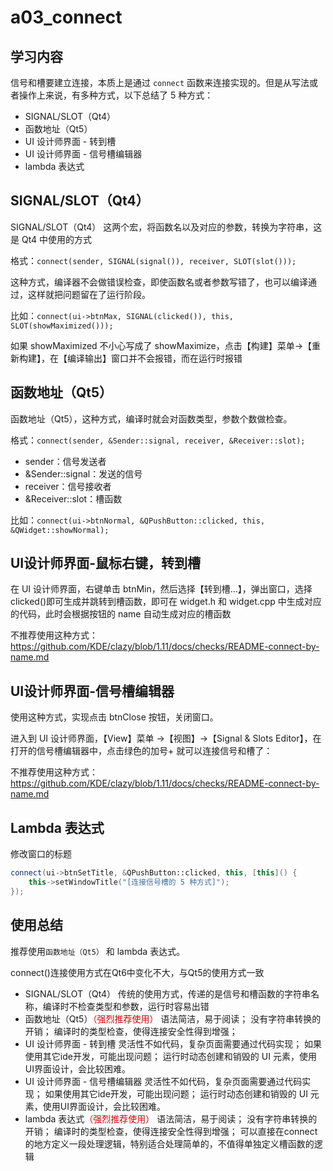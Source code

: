 # a03_connect

## 学习内容

信号和槽要建立连接，本质上是通过 `connect` 函数来连接实现的。但是从写法或者操作上来说，有多种方式，以下总结了 5 种方式：
- SIGNAL/SLOT（Qt4）
- 函数地址（Qt5）
- UI 设计师界面 - 转到槽
- UI 设计师界面 - 信号槽编辑器
- lambda 表达式


## SIGNAL/SLOT（Qt4）
SIGNAL/SLOT（Qt4） 这两个宏，将函数名以及对应的参数，转换为字符串，这是 Qt4 中使用的方式

格式：`connect(sender, SIGNAL(signal()), receiver, SLOT(slot()));`

这种方式，编译器不会做错误检查，即使函数名或者参数写错了，也可以编译通过，这样就把问题留在了运行阶段。

比如：`connect(ui->btnMax, SIGNAL(clicked()), this, SLOT(showMaximized()));`

如果 showMaximized 不小心写成了 showMaximize，点击【构建】菜单->【重新构建】，在【编译输出】窗口并不会报错，而在运行时报错


## 函数地址（Qt5）
函数地址（Qt5），这种方式，编译时就会对函数类型，参数个数做检查。

格式：`connect(sender, &Sender::signal, receiver, &Receiver::slot);`
- sender：信号发送者
- &Sender::signal：发送的信号
- receiver：信号接收者
- &Receiver::slot：槽函数

比如：`connect(ui->btnNormal, &QPushButton::clicked, this, &QWidget::showNormal);`


## UI设计师界面-鼠标右键，转到槽
在 UI 设计师界面，右键单击 btnMin，然后选择【转到槽…】，弹出窗口，选择 clicked()即可生成并跳转到槽函数，即可在 widget.h 和 widget.cpp 中生成对应的代码，此时会根据按钮的 name 自动生成对应的槽函数

不推荐使用这种方式：https://github.com/KDE/clazy/blob/1.11/docs/checks/README-connect-by-name.md

## UI设计师界面-信号槽编辑器
使用这种方式，实现点击 btnClose 按钮，关闭窗口。

进入到 UI 设计师界面，【View】菜单 ->【视图】->【Signal & Slots Editor】，在打开的信号槽编辑器中，点击绿色的加号+ 就可以连接信号和槽了：

不推荐使用这种方式：https://github.com/KDE/clazy/blob/1.11/docs/checks/README-connect-by-name.md

## Lambda 表达式
修改窗口的标题
```c++
connect(ui->btnSetTitle, &QPushButton::clicked, this, [this]() {
    this->setWindowTitle("[连接信号槽的 5 种方式]");
});
```

## 使用总结

推荐使用`函数地址（Qt5）` 和 lambda 表达式。

connect()连接使用方式在Qt6中变化不大，与Qt5的使用方式一致

- SIGNAL/SLOT（Qt4）
  传统的使用方式，传递的是信号和槽函数的字符串名称，编译时不检查类型和参数，运行时容易出错
- 函数地址（Qt5）<font color="#dd0000">（强烈推荐使用）</font>
  语法简洁，易于阅读；
  没有字符串转换的开销；
  编译时的类型检查，使得连接安全性得到增强；
- UI 设计师界面 - 转到槽
  灵活性不如代码，复杂页面需要通过代码实现；
  如果使用其它ide开发，可能出现问题；
  运行时动态创建和销毁的 UI 元素，使用UI界面设计，会比较困难。
- UI 设计师界面 - 信号槽编辑器
  灵活性不如代码，复杂页面需要通过代码实现；
  如果使用其它ide开发，可能出现问题；
  运行时动态创建和销毁的 UI 元素，使用UI界面设计，会比较困难。
- lambda 表达式<font color="#dd0000">（强烈推荐使用）</font>
  语法简洁，易于阅读；
  没有字符串转换的开销；
  编译时的类型检查，使得连接安全性得到增强；
  可以直接在connect的地方定义一段处理逻辑，特别适合处理简单的，不值得单独定义槽函数的逻辑
